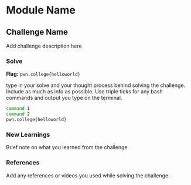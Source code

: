 # Module Name

## Challenge Name
Add challenge description here

### Solve
**Flag:** `pwn.college{helloworld}`

type in your solve and your thought process behind solving the challenge. Include as much as info as possible. Use triple ticks for any bash commands and output you type on the terminal.

```bash
command 1
command 2
pwn.college{helloworld}
```

### New Learnings
Brief note on what you learned from the challenge

### References 
Add any references or videos you used while solving the challenge.
